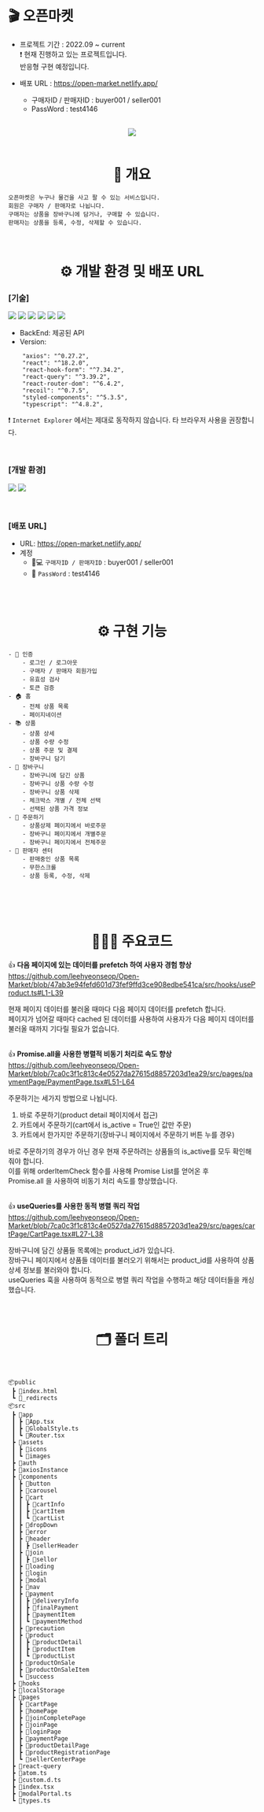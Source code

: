<h1>🎬 오픈마켓</h1>

-   프로젝트 기간 : 2022.09 ~ current </br>
    ❗️ 현재 진행하고 있는 프로젝트입니다. </br>
    반응형 구현 예정입니다.

-   배포 URL : https://open-market.netlify.app/
    -   구매자ID / 판매자ID  : buyer001 / seller001
    -   PassWord : test4146

<br>

<div align="center">
<img src="https://user-images.githubusercontent.com/94344796/198682548-5a284fd4-faa3-41ae-ad80-e9a4a998982e.png">
</div>
<br>

<div align="center">
<h1>📄 개요</h1>
</div>

```
오픈마켓은 누구나 물건을 사고 팔 수 있는 서비스입니다.
회원은 구매자 / 판매자로 나뉩니다.
구매자는 상품을 장바구니에 담거나, 구매할 수 있습니다.
판매자는 상품을 등록, 수정, 삭제할 수 있습니다.
```

<br>

<div align="center">

<h1>⚙️ 개발 환경 및 배포 URL</h1>
  
</div>

### [기술]

<img src="https://img.shields.io/badge/react-61DAFB?style=for-the-badge&logo=react&logoColor=black"> <img src="https://img.shields.io/badge/typescript-3178C6?style=for-the-badge&logo=typescript&logoColor=black"> <img src="https://img.shields.io/badge/react query-FF4154?style=for-the-badge&logo=react query&logoColor=black"> <img src="https://img.shields.io/badge/recoil-C2A633?style=for-the-badge&logo=recoil query&logoColor=black"> <img src="https://img.shields.io/badge/react hook form-EC5990?style=for-the-badge&logo=react hook form&logoColor=black"> <img src="https://img.shields.io/badge/styled-components-DB7093?style=for-the-badge&logo=styled-components&logoColor=black">
<br/>

-   BackEnd: 제공된 API
    <br/>
-   Version:

```
    "axios": "^0.27.2",
    "react": "^18.2.0",
    "react-hook-form": "^7.34.2",
    "react-query": "^3.39.2",
    "react-router-dom": "^6.4.2",
    "recoil": "^0.7.5",
    "styled-components": "^5.3.5",
    "typescript": "^4.8.2",
```

❗️
`Internet Explorer` 에서는 제대로 동작하지 않습니다. 타 브라우저 사용을 권장합니다.

</br>

### [개발 환경]

<img src="https://img.shields.io/badge/git-F05032?style=for-the-badge&logo=git&logoColor=black"> <img src="https://img.shields.io/badge/github-181717?style=for-the-badge&logo=github&logoColor=white">

</br>

### [배포 URL]

-   URL: https://open-market.netlify.app/
-   계정
    -   🧑💻 `구매자ID / 판매자ID`  : buyer001 / seller001
    -   🔐 `PassWord` : test4146

</br>
</br>

<div align="center">
<h1>⚙️ 구현 기능</h1>
</div>

```
- 🔐 인증
    - 로그인 / 로그아웃
    - 구매자 / 판매자 회원가입
    - 유효성 검사
    - 토큰 검증
- 🏠 홈
    - 전체 상품 목록
    - 페이지네이션
- 📚 상품
    - 상품 상세
    - 상품 수량 수정
    - 상품 주문 및 결제
    - 장바구니 담기
- 🛒 장바구니
    - 장바구니에 담긴 상품
    - 장바구니 상품 수량 수정
    - 장바구니 상품 삭제
    - 체크박스 개별 / 전체 선택
    - 선택된 상품 가격 정보
- 📝 주문하기
    - 상품상제 페이지에서 바로주문
    - 장바구니 페이지에서 개별주문
    - 장바구니 페이지에서 전체주문
- 🏢 판매자 센터
    - 판매중인 상품 목록
    - 무한스크롤
    - 상품 등록, 수정, 삭제

```

<br>

<br>

<br>

<div align="center">

<h1>🧑🏻‍💻 주요코드</h1>
  
</div>

👍 <strong>다음 페이지에 있는 데이터를 prefetch 하여 사용자 경험 향상</strong>
https://github.com/leehyeonseop/Open-Market/blob/47ab3e94fefd601d73fef9ffd3ce908edbe541ca/src/hooks/useProduct.ts#L1-L39

현재 페이지 데이터를 불러올 때마다 다음 페이지 데이터를 prefetch 합니다.<br />
페이지가 넘어갈 때마다 cached 된 데이터를 사용하여 사용자가 다음 페이지 데이터를 불러올 때까지 기다릴 필요가 없습니다.
<br /> <br />

👍 <strong>Promise.all을 사용한 병렬적 비동기 처리로 속도 향상</strong>
https://github.com/leehyeonseop/Open-Market/blob/7ca0c3f1c813c4e0527da27615d8857203d1ea29/src/pages/paymentPage/PaymentPage.tsx#L51-L64

주문하기는 세가지 방법으로 나뉩니다. </br>

1. 바로 주문하기(product detail 페이지에서 접근) </br>
2. 카트에서 주문하기(cart에서 is_active = True인 값만 주문) </br>
3. 카트에서 한가지만 주문하기(장바구니 페이지에서 주문하기 버튼 누를 경우) </br>

바로 주문하기의 경우가 아닌 경우 현재 주문하려는 상품들의 is_active를 모두 확인해줘야 합니다. </br>
이를 위해 orderItemCheck 함수를 사용해 Promise List를 얻어온 후 </br>
Promise.all 을 사용하여 비동기 처리 속도를 향상했습니다.
<br /> <br />


👍 <strong>useQueries를 사용한 동적 병렬 쿼리 작업</strong>
https://github.com/leehyeonseop/Open-Market/blob/7ca0c3f1c813c4e0527da27615d8857203d1ea29/src/pages/cartPage/CartPage.tsx#L27-L38

장바구니에 담긴 상품들 목록에는 product_id가 있습니다. <br />
장바구니 페이지에서 상품들 데이터를 불러오기 위해서는 product_id를 사용하여 상품 상세 정보를 불러와야 합니다. <br />
useQueries 훅을 사용하여 동적으로 병렬 쿼리 작업을 수행하고 해당 데이터들을 캐싱했습니다.


<div >

<br>

<div align="center">

<h1>🗂 폴더 트리</h1>
  
</div>

<br>

```
📦public
 ┣ 📜index.html
 ┗ 📜_redirects
📦src
 ┣ 📂app
 ┃ ┣ 📜App.tsx
 ┃ ┣ 📜GlobalStyle.ts
 ┃ ┗ 📜Router.tsx
 ┣ 📂assets
 ┃ ┣ 📂icons
 ┃ ┗ 📂images
 ┣ 📂auth
 ┣ 📂axiosInstance
 ┣ 📂components
 ┃ ┣ 📂button
 ┃ ┣ 📂carousel
 ┃ ┣ 📂cart
 ┃ ┃ ┣ 📂cartInfo
 ┃ ┃ ┣ 📂cartItem
 ┃ ┃ ┗ 📂cartList
 ┃ ┣ 📂dropDown
 ┃ ┣ 📂error
 ┃ ┣ 📂header
 ┃ ┃ ┣ 📂sellerHeader
 ┃ ┣ 📂join
 ┃ ┃ ┣ 📂sellor
 ┃ ┣ 📂loading
 ┃ ┣ 📂login
 ┃ ┣ 📂modal
 ┃ ┣ 📂nav
 ┃ ┣ 📂payment
 ┃ ┃ ┣ 📂deliveryInfo
 ┃ ┃ ┣ 📂finalPayment
 ┃ ┃ ┣ 📂paymentItem
 ┃ ┃ ┗ 📂paymentMethod
 ┃ ┣ 📂precaution
 ┃ ┣ 📂product
 ┃ ┃ ┣ 📂productDetail
 ┃ ┃ ┣ 📂productItem
 ┃ ┃ ┗ 📂productList
 ┃ ┣ 📂productOnSale
 ┃ ┣ 📂productOnSaleItem
 ┃ ┗ 📂success
 ┣ 📂hooks
 ┣ 📂localStorage
 ┣ 📂pages
 ┃ ┣ 📂cartPage
 ┃ ┣ 📂homePage
 ┃ ┣ 📂joinCompletePage
 ┃ ┣ 📂joinPage
 ┃ ┣ 📂loginPage
 ┃ ┣ 📂paymentPage
 ┃ ┣ 📂productDetailPage
 ┃ ┣ 📂productRegistrationPage
 ┃ ┗ 📂sellerCenterPage
 ┣ 📂react-query
 ┣ 📜atom.ts
 ┣ 📜custom.d.ts
 ┣ 📜index.tsx
 ┣ 📜modalPortal.ts
 ┗ 📜types.ts
```

<br>
